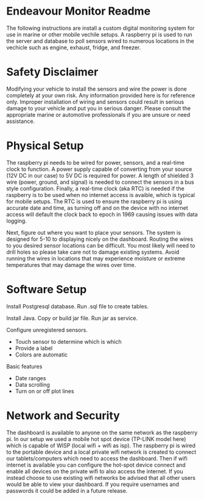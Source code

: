 Endeavour Monitor Readme
========================

The following instructions are install a custom digital monitoring system for use in marine or other mobile vechile setups. 
A raspberry pi is used to run the server and database to poll sensors wired to numerous locations in the vechicle such as engine, exhaust, fridge, and freezer.

Safety Disclaimer
=================
Modifying your vehicle to install the sensors and wire the power is done completely at your own risk. Any information provided here is for reference only. 
Improper installation of wiring and sensors could result in serious damage to your vehicle and put you in serious danger. 
Please consult the appropriate marine or automotive professionals if you are unsure or need assistance.


Physical Setup
==============

The raspberry pi needs to be wired for power, sensors, and a real-time clock to function. A power supply capable of converting from your source (12V DC in our case)
to 5V DC is required for power. A length of shielded 3 wire (power, ground, and signal) is needed to connect the sensors in a bus style configuration. Finally, a 
real-time clock (aka RTC) is needed if the raspberry is to be used when no internet access is avaible, which is typical for mobile setups. The RTC is used to ensure
the raspberry pi is using accurate date and time, as turning off and on the device with no internet access will default the clock back to epoch in 1969 causing issues
with data logging.

Next, figure out where you want to place your sensors. The system is designed for 5-10 to displaying nicely on the dashboard. Routing the wires to you desired 
sensor locations can be difficult. You most likely will need to drill holes so please take care not to damage existing systems. Avoid running the wires in locations
that may experience moisture or extreme temperatures that may damage the wires over time.

Software Setup
==============

Install Postgresql database. Run .sql file to create tables.

Install Java. Copy or build jar file. Run jar as service.

Configure unregistered sensors.
- Touch sensor to determine which is which
- Provide a label
- Colors are automatic

Basic features
- Date ranges
- Data scrolling
- Turn on or off plot lines

Network and Security
====================

The dashboard is available to anyone on the same network as the raspberry pi. 
In our setup we used a mobile hot spot device (TP-LINK model here) which is capable of WISP (local wifi + wifi as isp). 
The raspberry pi is wired to the portable device and a local private wifi network is created to connect our tablets/computers
which need to access the dashboard. Then if wifi internet is available you can configure the hot-spot device connect and enable
all devices on the private wifi to also access the internet. If you instead choose to use existing wifi networks be advised that all
other users would be able to view your dashboard. If you require usernames and passwords it could be added in a future release.

  

